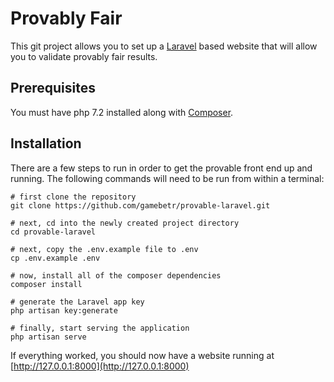 # Provably Fair

This git project allows you to set up a [Laravel](https://laravel.com/) based website that will allow you to validate provably fair results.

## Prerequisites

You must have php 7.2 installed along with [Composer](https://getcomposer.org/).

## Installation

There are a few steps to run in order to get the provable front end up and running. The following commands will need to be run from within a terminal:

```
# first clone the repository
git clone https://github.com/gamebetr/provable-laravel.git

# next, cd into the newly created project directory
cd provable-laravel

# next, copy the .env.example file to .env
cp .env.example .env

# now, install all of the composer dependencies
composer install

# generate the Laravel app key
php artisan key:generate

# finally, start serving the application
php artisan serve
```

If everything worked, you should now have a website running at [http://127.0.0.1:8000](http://127.0.0.1:8000)


